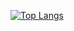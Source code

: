 [![Top Langs](https://github-readme-stats.vercel.app/api/top-langs/?username=egemenmermer&langs_count=8)](https://github.com/egemenmermer/github-readme-stats)
